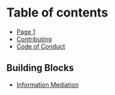 # Table of contents

* [Page 1](README.md)
* [Contributing](contributing.md)
* [Code of Conduct](code-of-conduct.md)

## Building Blocks

* [Information Mediation](building-blocks/information-mediation.md)

